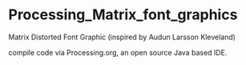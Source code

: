# Processing_Matrix_font_graphics
Matrix Distorted Font Graphic (inspired by Audun Larsson Kleveland)

compile code via Processing.org, an open source Java based IDE.
